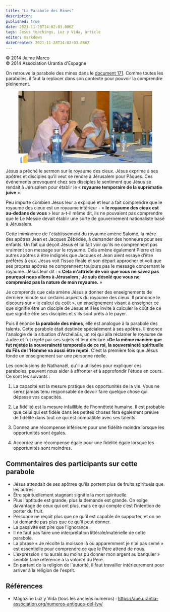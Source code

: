 ```yaml
---
title: "La Parabole des Mines"
description: 
published: true
date: 2021-11-28T14:02:03.086Z
tags: Jesus teachings, Luz y Vida, article
editor: markdown
dateCreated: 2021-11-28T14:02:03.086Z
---
```


<p class="v-card v-sheet theme--light gray lighten-3 px-2">© 2014 Jaime Marco<br>© 2014 Association Urantia d'Espagne</p>


On retrouve la parabole des mines dans le [document 171](/fr/The_Urantia_Book/171). Comme toutes les paraboles, il faut la replacer dans son contexte pour pouvoir la comprendre pleinement.

<figure id="Figure_1" class="image urantiapedia">
<img src="/image/article/Luz_y_Vida/LyV37/09.jpg">
</figure>

Jésus a prêché le sermon sur le royaume des cieux. Jésus exprime à ses apôtres et disciples qu'il veut se rendre à Jérusalem pour Pâques. Ces événements provoquent chez ses disciples le sentiment que Jésus se rendait à Jérusalem pour établir le « **royaume temporaire de la suprématie juive** ».

Peu importe combien Jésus leur a expliqué et leur a fait comprendre que le royaume des cieux est un royaume intérieur - « **le royaume des cieux est au-dedans de vous** » leur a-t-il même dit, ils ne pouvaient pas comprendre que le Le Messie devait établir une sorte de gouvernement nationaliste basé à Jérusalem.

Cette imminence de l'établissement du royaume amène Salomé, la mère des apôtres Jean et Jacques Zébédée, à demander des honneurs pour ses enfants. Un fait qui déçoit Jésus et lui fait voir qu’ils ne comprennent pas vraiment son message sur le royaume. Cela amène également Pierre et les autres apôtres à être indignés que Jacques et Jean aient essayé d’être préférés à eux. Jésus voit l’issue finale et son départ approcher et voit que ses propres apôtres ne comprennent toujours pas le message concernant le royaume. Jésus leur dit : « **Cela m'attriste de voir que vous ne savez pas pourquoi nous allons à Jérusalem ; Je suis désolé que vous ne compreniez pas la nature de mon royaume.** »

Je comprends que cela amène Jésus à donner des enseignements de dernière minute sur certains aspects du royaume des cieux. Il prononce le discours sur « le calcul du coût », un enseignement visant à enseigner ce que signifie être un disciple de Jésus et il les invite à calculer le coût de ce que signifie être ses disciples et s'ils sont prêts à le payer.

Puis il énonce **la parabole des mines**, elle est analogue à la parabole des talents. Cette parabole était destinée spécialement à ses apôtres. Il énonce l'analogie de la situation d'Archélaüs, un roi qui alla réclamer le royaume de Judée et fut rejeté par ses sujets et leur déclare «**De la même manière que fut rejetée la souveraineté temporelle de ce roi, la souveraineté spirituelle du Fils de l'Homme va aussi être rejeté**. C'est la première fois que Jésus fonde un enseignement sur une personne réelle.

Les conclusions de Nathanaël, qu'il a utilisées pour expliquer ces paraboles, peuvent nous aider à affronter et à approfondir l'étude en cours. Ce sont les suivants :

1. La capacité est la mesure pratique des opportunités de la vie. Vous ne serez jamais tenu responsable de devoir faire quelque chose qui dépasse vos capacités.

2. La fidélité est la mesure infaillible de l’honnêteté humaine. Il est probable que celui qui est fidèle dans les petites choses fera également preuve de fidélité dans tout ce qui est compatible avec ses talents.

3. Donnez une récompense inférieure pour une fidélité moindre lorsque les opportunités sont égales.

4. Accordez une récompense égale pour une fidélité égale lorsque les opportunités sont moindres.

## Commentaires des participants sur cette parabole

- Jésus attendait de ses apôtres qu'ils portent plus de fruits spirituels que les autres.
- Être spirituellement stagnant signifie la mort spirituelle.
- Plus l'aptitude est grande, plus la demande est grande. On exige davantage de ceux qui ont plus, mais ce qui compte c’est l’intention de porter du fruit.
- Personne ne reçoit plus que ce qu'il est capable de supporter, et on ne lui demande pas plus que ce qu'il peut donner.
- La passivité est pire que l'ignorance.
- Il ne faut pas faire une interprétation littérale/matérielle de cette parabole.
- La phrase « Je récolte la moisson là où apparemment je n'ai pas semé » est essentielle pour comprendre ce que le Père attend de nous.
- L'expression « tu aurais au moins pu donner mon argent au banquier » semble faire référence à la volonté du Père.
- En partant de la religion de l'autorité, il faut travailler intérieurement pour arriver à la religion de l'esprit.

## Références

- Magazine Luz y Vida (tous les anciens numéros) : https://aue.urantia-association.org/numeros-antiguos-del-lyv/

